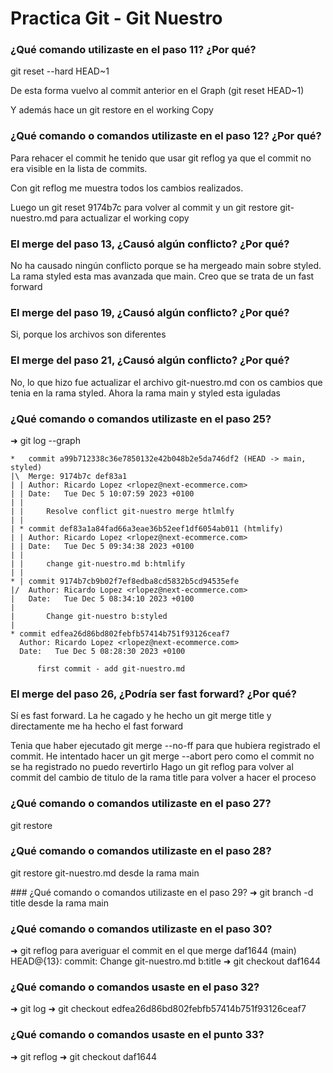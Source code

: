 # Practica Git - Git Nuestro

### ¿Qué comando utilizaste en el paso 11? ¿Por qué?
git reset --hard HEAD~1

De esta forma vuelvo al commit anterior en el Graph (git reset HEAD~1)

Y además hace un git restore en el working Copy

### ¿Qué comando o comandos utilizaste en el paso 12? ¿Por qué?
Para rehacer el commit he tenido que usar git reflog ya que el commit no era visible
en la lista de commits. 

Con git reflog me muestra todos los cambios realizados.

Luego un git reset 9174b7c para volver al commit y un git restore git-nuestro.md para actualizar el working copy

### El merge del paso 13, ¿Causó algún conflicto? ¿Por qué?
No ha causado ningún conflicto porque se ha mergeado main sobre styled.
La rama styled esta mas avanzada que main. Creo que se trata de un fast forward

### El merge del paso 19, ¿Causó algún conflicto? ¿Por qué?
Si, porque los archivos son diferentes

### El merge del paso 21, ¿Causó algún conflicto? ¿Por qué?
No, lo que hizo fue actualizar el archivo git-nuestro.md con os cambios que tenia en la rama styled. 
Ahora la rama main y styled esta iguladas

### ¿Qué comando o comandos utilizaste en el paso 25?
➜ git log --graph
~~~
*   commit a99b712338c36e7850132e42b048b2e5da746df2 (HEAD -> main, styled)
|\  Merge: 9174b7c def83a1
| | Author: Ricardo Lopez <rlopez@next-ecommerce.com>
| | Date:   Tue Dec 5 10:07:59 2023 +0100
| |
| |     Resolve conflict git-nuestro merge htlmlfy
| |
| * commit def83a1a84fad66a3eae36b52eef1df6054ab011 (htmlify)
| | Author: Ricardo Lopez <rlopez@next-ecommerce.com>
| | Date:   Tue Dec 5 09:34:38 2023 +0100
| |
| |     change git-nuestro.md b:htmlify
| |
* | commit 9174b7cb9b02f7ef8edba8cd5832b5cd94535efe
|/  Author: Ricardo Lopez <rlopez@next-ecommerce.com>
|   Date:   Tue Dec 5 08:34:10 2023 +0100
|
|       Change git-nuestro b:styled
|
* commit edfea26d86bd802febfb57414b751f93126ceaf7
  Author: Ricardo Lopez <rlopez@next-ecommerce.com>
  Date:   Tue Dec 5 08:28:30 2023 +0100

      first commit - add git-nuestro.md

~~~

### El merge del paso 26, ¿Podría ser fast forward? ¿Por qué?
Sí es fast forward. La he cagado y he hecho un git merge title y directamente me ha hecho el fast forward

Tenia que haber ejecutado git merge --no-ff para que hubiera registrado el commit.
He intentado hacer un git merge --abort pero como el commit no se ha registrado no puedo revertirlo
Hago un git reflog para volver al commit del cambio de titulo de la rama title para volver a hacer el proceso

### ¿Qué comando o comandos utilizaste en el paso 27?
git restore <commit>

### ¿Qué comando o comandos utilizaste en el paso 28?
git restore git-nuestro.md desde la rama main

### ¿Qué comando o comandos utilizaste en el paso 29?
➜ git branch -d title desde la rama main

### ¿Qué comando o comandos utilizaste en el paso 30?
➜ git reflog para averiguar el commit en el que merge
daf1644 (main) HEAD@{13}: commit: Change git-nuestro.md b:title
➜ git checkout daf1644

### ¿Qué comando o comandos usaste en el paso 32?
➜ git log
➜ git checkout edfea26d86bd802febfb57414b751f93126ceaf7


### ¿Qué comando o comandos usaste en el punto 33?
➜ git reflog
➜ git checkout daf1644